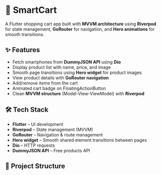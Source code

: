 # 📱 SmartCart

A Flutter shopping cart app built with **MVVM architecture** using **Riverpod** for state management, **GoRouter** for navigation, and **Hero animations** for smooth transitions.

## ✨ Features
- Fetch smartphones from **DummyJSON API** using **Dio**
- Display product list with name, price, and image
- Smooth page transitions using **Hero widget** for product images
- View product details with **GoRouter navigation**
- Add/remove items from the cart
- Animated cart badge on FloatingActionButton
- Clean **MVVM structure** (Model-View-ViewModel) with **Riverpod**

## 🛠 Tech Stack
- **Flutter** – UI development
- **Riverpod** – State management (MVVM)
- **GoRouter** – Navigation & route management
- **Hero widget** – Smooth shared element transitions between pages
- **Dio** – HTTP requests
- **DummyJSON API** – Free products API

## 📂 Project Structure
